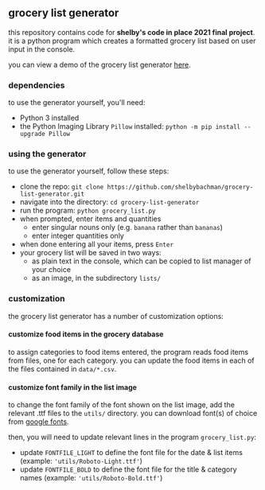 ## grocery list generator

this repository contains code for **shelby's code in place 2021 final project**.  it is a python program which creates a formatted grocery list based on user input in the console.

you can view a demo of the grocery list generator [here]().

### dependencies

to use the generator yourself, you'll need:
- Python 3 installed
- the Python Imaging Library `Pillow` installed: `python -m pip install --upgrade Pillow`

### using the generator

to use the generator yourself, follow these steps:

- clone the repo: `git clone https://github.com/shelbybachman/grocery-list-generator.git`
- navigate into the directory: `cd grocery-list-generator`
- run the program: `python grocery_list.py`
- when prompted, enter items and quantities
    - enter singular nouns only (e.g. `banana` rather than `bananas`)
    - enter integer quantities only
- when done entering all your items, press `Enter`
- your grocery list will be saved in two ways:
    - as plain text in the console, which can be copied to list manager of your choice
    - as an image, in the subdirectory `lists/`

### customization

the grocery list generator has a number of customization options:

#### customize food items in the grocery database

to assign categories to food items entered, the program reads food items from files, one for each category. you can update the food items in each of the files contained in `data/*.csv`.

#### customize font family in the list image

to change the font family of the font shown on the list image, add the relevant .ttf files to the `utils/` directory. you can download font(s) of choice from [google fonts](https://fonts.google.com/). 

then, you will need to update relevant lines in the program `grocery_list.py`:
- update `FONTFILE_LIGHT` to define the font file for the date & list items (example: `'utils/Roboto-Light.ttf'`)
- update `FONTFILE_BOLD` to define the font file for the title & category names (example: `'utils/Roboto-Bold.ttf'`)